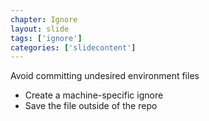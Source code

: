 ```yaml
---
chapter: Ignore
layout: slide
tags: ['ignore']
categories: ['slidecontent']
---
```


Avoid committing undesired environment files

* Create a machine-specific ignore
* Save the file outside of the repo
